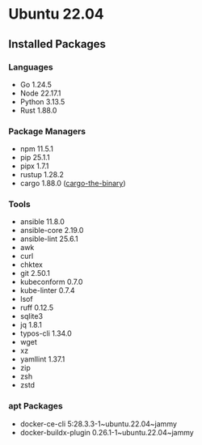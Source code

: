 # Ubuntu 22.04

## Installed Packages

### Languages

- Go 1.24.5
- Node 22.17.1
- Python 3.13.5
- Rust 1.88.0

### Package Managers

- npm 11.5.1
- pip 25.1.1
- pipx 1.7.1
- rustup 1.28.2
- cargo 1.88.0 ([cargo-the-binary](https://github.com/rust-lang/cargo/blob/master/src/cargo/version.rs))

### Tools

- ansible 11.8.0
- ansible-core 2.19.0
- ansible-lint 25.6.1
- awk
- curl
- chktex
- git 2.50.1
- kubeconform 0.7.0
- kube-linter 0.7.4
- lsof
- ruff 0.12.5
- sqlite3
- jq 1.8.1
- typos-cli 1.34.0
- wget
- xz
- yamllint 1.37.1
- zip
- zsh
- zstd

### apt Packages

- docker-ce-cli 5:28.3.3-1\~ubuntu.22.04\~jammy
- docker-buildx-plugin 0.26.1-1\~ubuntu.22.04\~jammy
